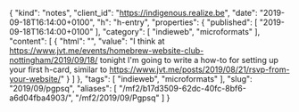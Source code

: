 {
  "kind": "notes",
  "client_id": "https://indigenous.realize.be",
  "date": "2019-09-18T16:14:00+0100",
  "h": "h-entry",
  "properties": {
    "published": [
      "2019-09-18T16:14:00+0100"
    ],
    "category": [
      "indieweb",
      "microformats"
    ],
    "content": [
      {
        "html": "",
        "value": "I think at https://www.jvt.me/events/homebrew-website-club-nottingham/2019/09/18/ tonight I'm going to write a how-to for setting up your first h-card, similar to https://www.jvt.me/posts/2019/08/21/rsvp-from-your-website/"
      }
    ]
  },
  "tags": [
    "indieweb",
    "microformats"
  ],
  "slug": "2019/09/pgpsq",
  "aliases": [
    "/mf2/b17d3509-62dc-40fc-8bf6-a6d04fba4903/",
    "/mf2/2019/09/Pgpsq"
  ]
}
